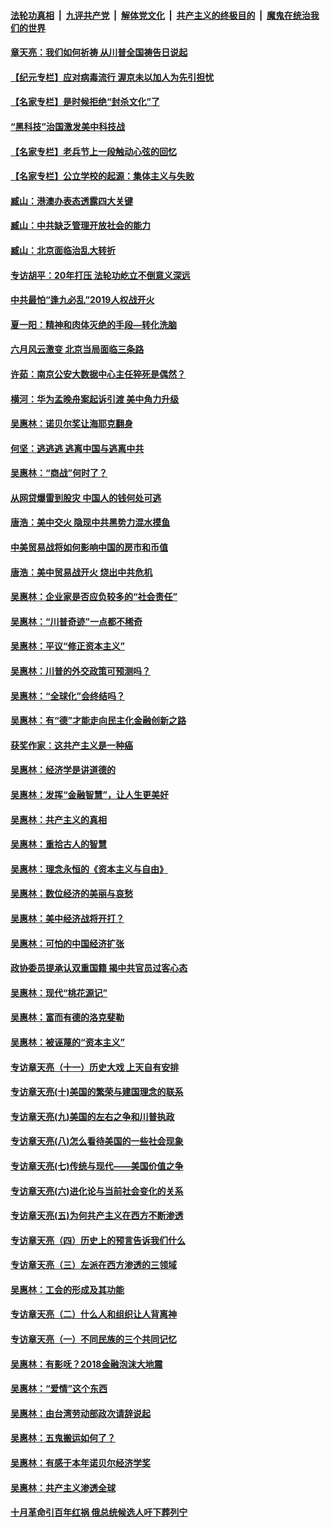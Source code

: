 

####  [法轮功真相](../../../../basic/blob/master/README.md?t=06251002) &nbsp;|&nbsp; [九评共产党](../../../../9ping.md/blob/master/README.md?t=06251002) &nbsp;|&nbsp; [解体党文化](../../../../jtdwh.md/blob/master/README.md?t=06251002)  &nbsp;|&nbsp; [共产主义的终极目的](../../../../gczydzjmd.md/blob/master/README.md?t=06251002) &nbsp;|&nbsp; [魔鬼在统治我们的世界](../../../../mgztzwmdsj.md/blob/master/README.md?t=06251002) 

#### [章天亮：我们如何祈祷 从川普全国祷告日说起](../pages/nsc423/n11944627.md?t=06251002) 

#### [【纪元专栏】应对病毒流行 渥京未以加人为先引担忧](../pages/nsc423/n11875714.md?t=06251002) 

#### [【名家专栏】是时候拒绝“封杀文化”了](../pages/nsc423/n11814093.md?t=06251002) 

#### [“黑科技”治国激发美中科技战](../pages/nsc423/n11638056.md?t=06251002) 

#### [【名家专栏】老兵节上一段触动心弦的回忆](../pages/nsc423/n11646016.md?t=06251002) 

#### [【名家专栏】公立学校的起源：集体主义与失败](../pages/nsc423/n11601833.md?t=06251002) 

#### [臧山：港澳办表态透露四大关键](../pages/nsc423/n11421628.md?t=06251002) 

#### [臧山：中共缺乏管理开放社会的能力](../pages/nsc423/n11407457.md?t=06251002) 

#### [臧山：北京面临治乱大转折](../pages/nsc423/n11406895.md?t=06251002) 

#### [专访胡平：20年打压 法轮功屹立不倒意义深远](../pages/nsc423/n11398800.md?t=06251002) 

#### [中共最怕“逢九必乱”2019人权战开火](../pages/nsc423/n11385248.md?t=06251002) 

#### [夏一阳：精神和肉体灭绝的手段—转化洗脑](../pages/nsc423/n11368250.md?t=06251002) 

#### [六月风云激变 北京当局面临三条路](../pages/nsc423/n11313668.md?t=06251002) 

#### [许茹：南京公安大数据中心主任猝死是偶然？](../pages/nsc423/n11064744.md?t=06251002) 

#### [横河：华为孟晚舟案起诉引渡 美中角力升级](../pages/nsc423/n11027230.md?t=06251002) 

#### [吴惠林：诺贝尔奖让海耶克翻身](../pages/nsc423/n10890049.md?t=06251002) 

#### [何坚：逃逃逃 逃离中国与逃离中共](../pages/nsc423/n10592891.md?t=06251002) 

#### [吴惠林：“商战”何时了？](../pages/nsc423/n10573558.md?t=06251002) 

#### [从网贷爆雷到股灾 中国人的钱何处可逃](../pages/nsc423/n10572800.md?t=06251002) 

#### [唐浩：美中交火 隐现中共黑势力混水摸鱼](../pages/nsc423/n10544040.md?t=06251002) 

#### [中美贸易战将如何影响中国的房市和币值](../pages/nsc423/n10543697.md?t=06251002) 

#### [唐浩：美中贸易战开火 烧出中共危机](../pages/nsc423/n10540126.md?t=06251002) 

#### [吴惠林：企业家是否应负较多的“社会责任”](../pages/nsc423/n10535022.md?t=06251002) 

#### [吴惠林：“川普奇迹”一点都不稀奇](../pages/nsc423/n10512808.md?t=06251002) 

#### [吴惠林：平议“修正资本主义”](../pages/nsc423/n10495724.md?t=06251002) 

#### [吴惠林：川普的外交政策可预测吗？](../pages/nsc423/n10462387.md?t=06251002) 

#### [吴惠林：“全球化”会终结吗？](../pages/nsc423/n10452838.md?t=06251002) 

#### [吴惠林：有“德”才能走向民主化金融创新之路](../pages/nsc423/n10432292.md?t=06251002) 

#### [获奖作家：这共产主义是一种癌](../pages/nsc423/n10431541.md?t=06251002) 

#### [吴惠林：经济学是讲道德的](../pages/nsc423/n10398014.md?t=06251002) 

#### [吴惠林：发挥“金融智慧”，让人生更美好](../pages/nsc423/n10375019.md?t=06251002) 

#### [吴惠林：共产主义的真相](../pages/nsc423/n10351394.md?t=06251002) 

#### [吴惠林：重拾古人的智慧](../pages/nsc423/n10337691.md?t=06251002) 

#### [吴惠林：理念永恒的《资本主义与自由》](../pages/nsc423/n10316274.md?t=06251002) 

#### [吴惠林：数位经济的美丽与哀愁](../pages/nsc423/n10292946.md?t=06251002) 

#### [吴惠林：美中经济战将开打？](../pages/nsc423/n10258825.md?t=06251002) 

#### [吴惠林：可怕的中国经济扩张](../pages/nsc423/n10219147.md?t=06251002) 

#### [政协委员提承认双重国籍 揭中共官员过客心态](../pages/nsc423/n10208809.md?t=06251002) 

#### [吴惠林：现代“桃花源记”](../pages/nsc423/n10185234.md?t=06251002) 

#### [吴惠林：富而有德的洛克斐勒](../pages/nsc423/n10142264.md?t=06251002) 

#### [吴惠林：被诬蔑的“资本主义”](../pages/nsc423/n10124816.md?t=06251002) 

#### [专访章天亮（十一）历史大戏 上天自有安排](../pages/nsc423/n10094905.md?t=06251002) 

#### [专访章天亮(十)美国的繁荣与建国理念的联系](../pages/nsc423/n10094899.md?t=06251002) 

#### [专访章天亮(九)美国的左右之争和川普执政](../pages/nsc423/n10094889.md?t=06251002) 

#### [专访章天亮(八)怎么看待美国的一些社会现象](../pages/nsc423/n10094857.md?t=06251002) 

#### [专访章天亮(七)传统与现代——美国价值之争](../pages/nsc423/n10093140.md?t=06251002) 

#### [专访章天亮(六)进化论与当前社会变化的关系](../pages/nsc423/n10092036.md?t=06251002) 

#### [专访章天亮(五)为何共产主义在西方不断渗透](../pages/nsc423/n10083620.md?t=06251002) 

#### [专访章天亮（四）历史上的预言告诉我们什么](../pages/nsc423/n10083606.md?t=06251002) 

#### [专访章天亮（三）左派在西方渗透的三领域](../pages/nsc423/n10081115.md?t=06251002) 

#### [吴惠林：工会的形成及其功能](../pages/nsc423/n10080633.md?t=06251002) 

#### [专访章天亮（二）什么人和组织让人背离神](../pages/nsc423/n10076637.md?t=06251002) 

#### [专访章天亮（一）不同民族的三个共同记忆](../pages/nsc423/n10074188.md?t=06251002) 

#### [吴惠林：有影呒？2018金融泡沫大地震](../pages/nsc423/n10040534.md?t=06251002) 

#### [吴惠林：“爱情”这个东西](../pages/nsc423/n10019423.md?t=06251002) 

#### [吴惠林：由台湾劳动部政次请辞说起](../pages/nsc423/n9979679.md?t=06251002) 

#### [吴惠林：五鬼搬运如何了？](../pages/nsc423/n9925338.md?t=06251002) 

#### [吴惠林：有感于本年诺贝尔经济学奖](../pages/nsc423/n9871883.md?t=06251002) 

#### [吴惠林：共产主义渗透全球](../pages/nsc423/n9812748.md?t=06251002) 

#### [十月革命引百年红祸 俄总统候选人吁下葬列宁](../pages/nsc423/n9810182.md?t=06251002) 

